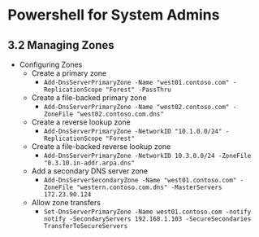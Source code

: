 Powershell for System Admins
============================================================

3.2 Managing Zones
------------------------------------------------------------

* Configuring Zones
  + Create a primary zone
    - `Add-DnsServerPrimaryZone -Name "west01.contoso.com" -ReplicationScope "Forest" -PassThru`
  + Create a file-backed primary zone
    - `Add-DnsServerPrimaryZone -Name "west02.contoso.com" -ZoneFile "west02.contoso.com.dns"`
  + Create a reverse lookup zone
    - `Add-DnsServerPrimaryZone -NetworkID "10.1.0.0/24" -ReplicationScope "Forest"`
  + Create a file-backed reverse lookup zone
    - `Add-DnsServerPrimaryZone -NetworkID 10.3.0.0/24 -ZoneFile "0.3.10.in-addr.arpa.dns"`
  + Add a secondary DNS server zone
    - `Add-DnsServerSecondaryZone -Name "west01.contoso.com" -ZoneFile "western.contoso.com.dns"
      -MasterServers 172.23.90.124 `
  + Allow zone transfers
    - `Set-DnsServerPrimaryZone -Name west01.contoso.com -notify notify
        -SecondaryServers 192.168.1.103 -SecureSecondaries TransferToSecureServers`
